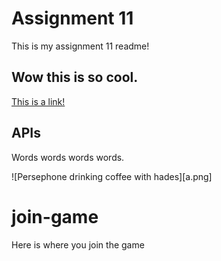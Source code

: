 # Assignment 11

This is my assignment 11 readme!

## Wow this is so cool.
[This is a link!](README.md#join-game)

## APIs

Words words words words. 

![Persephone drinking coffee with hades][a.png]


# join-game
Here is where you join the game
